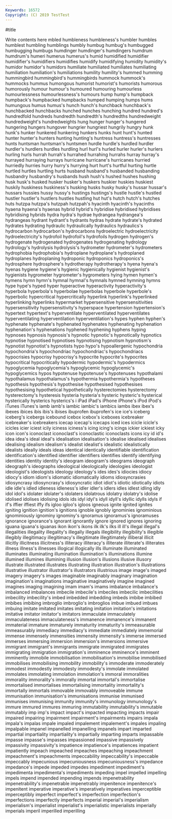 ```yaml
---
Keywords: 16572
Copyright: (C) 2019 TestTest
---
```


#title

Write contents here
mbled humbleness humbleness's humbler
humbles humblest humbling humblings humbly humbug humbug's humbugged humbugging humbugs
humdinger humdinger's humdingers humdrum humdrum's humeri humerus humerus's humid humidified
humidifier humidifier's humidifiers humidifies humidify humidifying humidity humidity's humidor humidor's
humidors humiliate humiliated humiliates humiliating humiliation humiliation's humiliations humility humility's
hummed humming hummingbird hummingbird's hummingbirds hummock hummock's hummocks hummus humongous
humorist humorist's humorists humorous humorously humour humour's humoured humouring humourless
humourlessness humourlessness's humours hump hump's humpback humpback's humpbacked humpbacks humped
humping humps hums humungous humus humus's hunch hunch's hunchback hunchback's
hunchbacked hunchbacks hunched hunches hunching hundred hundred's hundredfold hundreds hundredth
hundredth's hundredths hundredweight hundredweight's hundredweights hung hunger hunger's hungered hungering
hungers hungover hungrier hungriest hungrily hungry hunk hunk's hunker hunkered
hunkering hunkers hunks hunt hunt's hunted hunter hunter's hunters hunting
hunting's huntress huntress's huntresses hunts huntsman huntsman's huntsmen hurdle hurdle's
hurdled hurdler hurdler's hurdlers hurdles hurdling hurl hurl's hurled hurler
hurler's hurlers hurling hurls hurrah hurrah's hurrahed hurrahing hurrahs hurray
hurray's hurrayed hurraying hurrays hurricane hurricane's hurricanes hurried hurriedly hurries
hurry hurry's hurrying hurt hurt's hurtful hurting hurtle hurtled hurtles
hurtling hurts husband husband's husbanded husbanding husbandry husbandry's husbands hush
hush's hushed hushes hushing husk husk's husked husker husker's huskers
huskier huskies huskiest huskily huskiness huskiness's husking husks husky husky's
hussar hussar's hussars hussies hussy hussy's hustings hustings's hustle hustle's
hustled hustler hustler's hustlers hustles hustling hut hut's hutch hutch's
hutches huts hutzpa hutzpa's hutzpah hutzpah's hyacinth hyacinth's hyacinths hyaena
hyaena's hyaenas hybrid hybrid's hybridise hybridised hybridises hybridising hybrids hydra
hydra's hydrae hydrangea hydrangea's hydrangeas hydrant hydrant's hydrants hydras hydrate
hydrate's hydrated hydrates hydrating hydraulic hydraulically hydraulics hydraulics's hydrocarbon hydrocarbon's
hydrocarbons hydroelectric hydroelectricity hydroelectricity's hydrofoil hydrofoil's hydrofoils hydrogen hydrogen's hydrogenate
hydrogenated hydrogenates hydrogenating hydrology hydrology's hydrolysis hydrolysis's hydrometer hydrometer's hydrometers
hydrophobia hydrophobia's hydroplane hydroplane's hydroplaned hydroplanes hydroplaning hydroponic hydroponics hydroponics's
hydrosphere hydrosphere's hydrotherapy hydrotherapy's hyena hyena's hyenas hygiene hygiene's hygienic
hygienically hygienist hygienist's hygienists hygrometer hygrometer's hygrometers hying hymen hymen's
hymens hymn hymn's hymnal hymnal's hymnals hymned hymning hymns hype
hype's hyped hyper hyperactive hyperactivity hyperactivity's hyperbola hyperbola's hyperbolae hyperbolas
hyperbole hyperbole's hyperbolic hypercritical hypercritically hyperlink hyperlink's hyperlinked hyperlinking hyperlinks
hypermarket hypersensitive hypersensitivities hypersensitivity hypersensitivity's hyperspace hypertension hypertension's hypertext hypertext's
hyperventilate hyperventilated hyperventilates hyperventilating hyperventilation hyperventilation's hypes hyphen hyphen's hyphenate
hyphenate's hyphenated hyphenates hyphenating hyphenation hyphenation's hyphenations hyphened hyphening hyphens
hyping hypnoses hypnosis hypnosis's hypnotic hypnotic's hypnotically hypnotics hypnotise hypnotised
hypnotises hypnotising hypnotism hypnotism's hypnotist hypnotist's hypnotists hypo hypo's hypoallergenic
hypochondria hypochondria's hypochondriac hypochondriac's hypochondriacs hypocrisies hypocrisy hypocrisy's hypocrite hypocrite's
hypocrites hypocritical hypocritically hypodermic hypodermic's hypodermics hypoglycemia hypoglycemia's hypoglycemic hypoglycemic's
hypoglycemics hypos hypotenuse hypotenuse's hypotenuses hypothalami hypothalamus hypothalamus's hypothermia hypothermia's
hypotheses hypothesis hypothesis's hypothesise hypothesised hypothesises hypothesising hypothetical hypothetically hysterectomies
hysterectomy hysterectomy's hysteresis hysteria hysteria's hysteric hysteric's hysterical hysterically hysterics
hysterics's i iPad iPad's iPhone iPhone's iPod iPod's iTunes iTunes's
iamb iamb's iambic iambic's iambics iambs ibex ibex's ibexes ibices
ibis ibis's ibises ibuprofen ibuprofen's ice ice's iceberg iceberg's icebergs
icebound icebox icebox's iceboxes icebreaker icebreaker's icebreakers icecap icecap's icecaps
iced ices icicle icicle's icicles icier iciest icily iciness iciness's
icing icing's icings ickier ickiest icky icon icon's iconoclast iconoclast's
iconoclastic iconoclasts icons icy id id's idea idea's ideal ideal's
idealisation idealisation's idealise idealised idealises idealising idealism idealism's idealist idealist's
idealistic idealistically idealists ideally ideals ideas identical identically identifiable identification
identification's identified identifier identifiers identifies identify identifying identities identity identity's
ideogram ideogram's ideograms ideograph ideograph's ideographs ideological ideologically ideologies ideologist
ideologist's ideologists ideology ideology's ides ides's idiocies idiocy idiocy's idiom
idiom's idiomatic idiomatically idioms idiosyncrasies idiosyncrasy idiosyncrasy's idiosyncratic idiot idiot's
idiotic idiotically idiots idle idle's idled idleness idleness's idler idler's
idlers idles idlest idling idly idol idol's idolater idolater's idolaters
idolatrous idolatry idolatry's idolise idolised idolises idolising idols ids idyl
idyl's idyll idyll's idyllic idylls idyls if if's iffier iffiest
iffy ifs igloo igloo's igloos igneous ignite ignited ignites igniting
ignition ignition's ignitions ignoble ignobly ignominies ignominious ignominiously ignominy ignominy's
ignoramus ignoramus's ignoramuses ignorance ignorance's ignorant ignorantly ignore ignored ignores
ignoring iguana iguana's iguanas ikon ikon's ikons ilk ilk's ilks
ill ill's illegal illegal's illegalities illegality illegality's illegally illegals illegibility
illegibility's illegible illegibly illegitimacy illegitimacy's illegitimate illegitimately illiberal illicit illicitly
illicitness illicitness's illiteracy illiteracy's illiterate illiterate's illiterates illness illness's illnesses
illogical illogically ills illuminate illuminated illuminates illuminating illumination illumination's illuminations
illumine illumined illumines illumining illusion illusion's illusions illusive illusory illustrate
illustrated illustrates illustrating illustration illustration's illustrations illustrative illustrator illustrator's illustrators
illustrious image image's imaged imagery imagery's images imaginable imaginably imaginary
imagination imagination's imaginations imaginative imaginatively imagine imagined imagines imaging imagining
imam imam's imams imbalance imbalance's imbalanced imbalances imbecile imbecile's imbeciles
imbecilic imbecilities imbecility imbecility's imbed imbedded imbedding imbeds imbibe imbibed
imbibes imbibing imbroglio imbroglio's imbroglios imbue imbued imbues imbuing imitate
imitated imitates imitating imitation imitation's imitations imitative imitator imitator's imitators
immaculate immaculately immaculateness immaculateness's immanence immanence's immanent immaterial immature immaturely
immaturity immaturity's immeasurable immeasurably immediacy immediacy's immediate immediately immemorial immense
immensely immensities immensity immensity's immerse immersed immerses immersing immersion immersion's
immersions immersive immigrant immigrant's immigrants immigrate immigrated immigrates immigrating immigration
immigration's imminence imminence's imminent imminently immobile immobilisation immobilisation's immobilise immobilised
immobilises immobilising immobility immobility's immoderate immoderately immodest immodestly immodesty immodesty's
immolate immolated immolates immolating immolation immolation's immoral immoralities immorality immorality's
immorally immortal immortal's immortalise immortalised immortalises immortalising immortality immortality's immortally
immortals immovable immovably immoveable immune immunisation immunisation's immunisations immunise immunised
immunises immunising immunity immunity's immunology immunology's immure immured immures immuring
immutability immutability's immutable immutably imp imp's impact impact's impacted impacting
impacts impair impaired impairing impairment impairment's impairments impairs impala impala's
impalas impale impaled impalement impalement's impales impaling impalpable impanel impanelled
impanelling impanels impart imparted impartial impartiality impartiality's impartially imparting imparts
impassable impasse impasse's impasses impassioned impassive impassively impassivity impassivity's impatience
impatience's impatiences impatient impatiently impeach impeached impeaches impeaching impeachment impeachment's
impeachments impeccability impeccability's impeccable impeccably impecunious impecuniousness impecuniousness's impedance impedance's
impede impeded impedes impediment impediment's impedimenta impedimenta's impediments impeding impel
impelled impelling impels impend impended impending impends impenetrability impenetrability's impenetrable
impenetrably impenitence impenitence's impenitent imperative imperative's imperatively imperatives imperceptible imperceptibly
imperfect imperfect's imperfection imperfection's imperfections imperfectly imperfects imperial imperial's imperialism
imperialism's imperialist imperialist's imperialistic imperialists imperially imperials imperil imperilled imperilling
